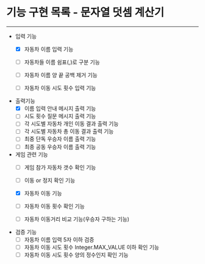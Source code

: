 기능 구현 목록 - 문자열 덧셈 계산기
===========

---

* 입력 기능
    * [x] 자동차 이름 입력 기능
    * [ ] 자동차들 이름 쉼표(,)로 구분 기능
    * [ ] 자동차 이름 양 끝 공백 제거 기능
    * [ ] 자동차 이동 시도 횟수 입력 기능


* 출력기능
    * [x] 이름 입력 안내 메시지 출력 기능
    * [ ] 시도 횟수 질문 메시지 출력 기능
    * [ ] 각 시도별 자동차 개인 이동 결과 출력 기능
    * [ ] 각 시도별 자동차 총 이동 결과 출력 기능
    * [ ] 최중 단독 우승자 이름 출력 기능
    * [ ] 최종 공동 우승자 이름 출력 기능

* 게임 관련 기능
    * [ ] 게임 참가 자동차 갯수 확인 기능
    * [ ] 이동 or 정지 확인 기능
    * [x] 자동차 이동 기능
    * [ ] 자동차 이동 횟수 확인 기능
    * [ ] 자동차 이동거리 비교 기능(우승자 구하는 기능)


* 검증 기능
    * [ ] 자동차 이름 입력 5자 이하 검증
    * [ ] 자동차 이동 시도 횟수 Integer.MAX_VALUE 이하 확인 기능
    * [ ] 자동차 이동 시도 횟수 양의 정수인지 확인 기능
